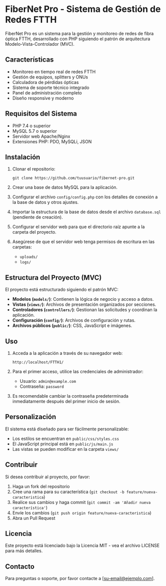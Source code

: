 # FiberNet Pro - Sistema de Gestión de Redes FTTH

FiberNet Pro es un sistema para la gestión y monitoreo de redes de fibra óptica FTTH, desarrollado con PHP siguiendo el patrón de arquitectura Modelo-Vista-Controlador (MVC).

## Características

- Monitoreo en tiempo real de redes FTTH
- Gestión de equipos, splitters y ONUs
- Calculadora de pérdidas ópticas
- Sistema de soporte técnico integrado
- Panel de administración completo
- Diseño responsive y moderno

## Requisitos del Sistema

- PHP 7.4 o superior
- MySQL 5.7 o superior
- Servidor web Apache/Nginx
- Extensiones PHP: PDO, MySQLi, JSON

## Instalación

1. Clonar el repositorio:
   ```
   git clone https://github.com/tuusuario/fibernet-pro.git
   ```

2. Crear una base de datos MySQL para la aplicación.

3. Configurar el archivo `config/config.php` con los detalles de conexión a la base de datos y otros ajustes.

4. Importar la estructura de la base de datos desde el archivo `database.sql` (pendiente de creación).

5. Configurar el servidor web para que el directorio raíz apunte a la carpeta del proyecto.

6. Asegúrese de que el servidor web tenga permisos de escritura en las carpetas:
   - `uploads/`
   - `logs/`

## Estructura del Proyecto (MVC)

El proyecto está estructurado siguiendo el patrón MVC:

- **Modelos (`models/`)**: Contienen la lógica de negocio y acceso a datos.
- **Vistas (`views/`)**: Archivos de presentación organizados por secciones.
- **Controladores (`controllers/`)**: Gestionan las solicitudes y coordinan la aplicación.
- **Configuración (`config/`)**: Archivos de configuración y rutas.
- **Archivos públicos (`public/`)**: CSS, JavaScript e imágenes.

## Uso

1. Acceda a la aplicación a través de su navegador web:
   ```
   http://localhost/FTTH1/
   ```

2. Para el primer acceso, utilice las credenciales de administrador:
   - Usuario: `admin@example.com`
   - Contraseña: `password`

3. Es recomendable cambiar la contraseña predeterminada inmediatamente después del primer inicio de sesión.

## Personalización

El sistema está diseñado para ser fácilmente personalizable:

- Los estilos se encuentran en `public/css/styles.css`
- El JavaScript principal está en `public/js/main.js`
- Las vistas se pueden modificar en la carpeta `views/`

## Contribuir

Si desea contribuir al proyecto, por favor:

1. Haga un fork del repositorio
2. Cree una rama para su característica (`git checkout -b feature/nueva-caracteristica`)
3. Realice sus cambios y haga commit (`git commit -am 'Añadir nueva característica'`)
4. Envíe los cambios (`git push origin feature/nueva-caracteristica`)
5. Abra un Pull Request

## Licencia

Este proyecto está licenciado bajo la Licencia MIT - vea el archivo LICENSE para más detalles.

## Contacto

Para preguntas o soporte, por favor contacte a [su-email@ejemplo.com]. 